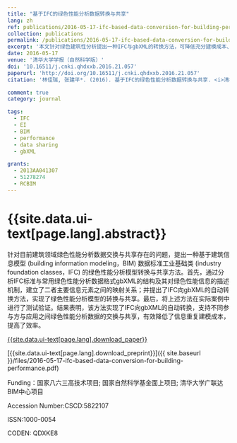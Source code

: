 ```yaml
---
title: "基于IFC的绿色性能分析数据转换与共享"
lang: zh
ref: publications/2016-05-17-ifc-based-data-conversion-for-building-performance
collection: publications
permalink: /publications/2016-05-17-ifc-based-data-conversion-for-building-performance
excerpt: '本文针对绿色建筑性分析提出一种IFC与gbXML的转换方法，可降低充分建模成本、提高效率'
date: 2016-05-17
venue: '清华大学学报（自然科学版）'
doi: '10.16511/j.cnki.qhdxxb.2016.21.057'
paperurl: 'http://doi.org/10.16511/j.cnki.qhdxxb.2016.21.057'
citation: '林佳瑞, 张建平*. (2016). 基于IFC的绿色性能分析数据转换与共享. <i>清华大学学报（自然科学版）</i>, 56(9), 997-1002. doi: 10.16511/j.cnki.qhdxxb.2016.21.057'

comment: true
category: journal

tags: 
  - IFC
  - EI
  - BIM
  - performance
  - data sharing
  - gbXML

grants:
  - 2013AA041307
  - 51278274
  - RCBIM
---
```



{{site.data.ui-text[page.lang].abstract}}
====

针对目前建筑领域绿色性能分析数据交换与共享存在的问题，提出一种基于建筑信息模型 (building information modeling，BIM) 数据标准工业基础类 (industry foundation classes，IFC) 的绿色性能分析模型转换与共享方法。首先，通过分析IFC标准与常用绿色性能分析数据格式gbXML的结构及其对绿色性能信息的描述机制，建立了二者主要信息元素之间的映射关系；并提出了IFC向gbXML的自动转换方法，实现了绿色性能分析模型的转换与共享。最后，将上述方法在实际案例中进行了测试验证。结果表明，该方法实现了IFC向gbXML的自动转换，支持不同参与方与应用之间绿色性能分析数据的交换与共享，有效降低了信息重复建模成本，提高了效率。

[{{site.data.ui-text[page.lang].download_paper}}](http://doi.org/10.16511/j.cnki.qhdxxb.2016.21.057)

[{{site.data.ui-text[page.lang].download_preprint}}]({{ site.baseurl }}/files/2016-05-17-ifc-based-data-conversion-for-building-performance.pdf)

Funding：国家八六三高技术项目; 国家自然科学基金面上项目; 清华大学广联达BIM中心项目

Accession Number:CSCD:5822107

ISSN:1000-0054

CODEN: QDXKE8